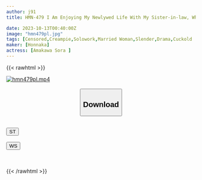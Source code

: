 ```yaml
---
author: j91
title: HMN-479 I Am Enjoying My Newlywed Life With My Sister-in-law, Who Is About To Be Dumped After Her Brother Cheated On Her, And Her Husband (brother) Is Substituted For Her While She Is Away. Creampie Life With A Heartbroken Sister-in-law Making Pseudo-newlyweds Sora Amakawa

date: 2023-10-13T00:40:00Z
image: "hmn479pl.jpg"
tags: [Censored,Creampie,Solowork,Married Woman,Slender,Drama,Cuckold	]
maker: [Honnaka]
actress: [Amakawa Sora ]
---
```



{{< rawhtml >}}

<div class="video" data-videoid="Ld32kZKRlGTRYoX">
    <a href="javascript:;">
        <img src="https://my.j91.asia/posts/hmn479pl/hmn479pl.jpg" width="WIDTH" height="HEIGHT" alt="hmn479pl.mp4" loading="lazy">
    </a>
</div>

<script type="text/javascript" src="https://j91.asia/asset/on-demand-st.js"></script>

<br>
  <link rel="stylesheet" href="https://j91.asia/asset/bs5.css">
  
  <center>
  <button class="btn btn-primary" type="button" data-bs-toggle="collapse" data-bs-target=".multi-collapse" aria-expanded="false" aria-controls="multiCollapseExample1 multiCollapseExample2"><h2>Download</h2></button></center>
</p>
<div class="row">
  <div class="col">
    <div class="collapse multi-collapse" id="multiCollapseExample1">
      <div class="card card-body">
	      	      <br>
<div class="buttons">  
<a href="https://streamtape.to/v/Ld32kZKRlGTRYoX"><button class="btn-hover color-3"><i class="fa fa-download"></i> ST</button></a></div>
    </div>
  </div>
</div>
  <div class="col">
    <div class="collapse multi-collapse" id="multiCollapseExample2">
      <div class="card card-body">
	      <br>
<div class="buttons">
    <a href="https://wolfstream.tv/tux5zqp5mwei"><button class="btn-hover color-9"><i class="fa fa-download"></i> WS</button></a></div>
<br><br>
      </div>
    </div>
  </div>
</div>

{{< /rawhtml >}}
